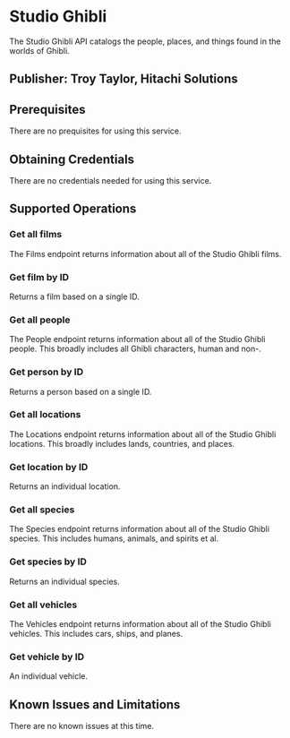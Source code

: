 # Studio Ghibli
The Studio Ghibli API catalogs the people, places, and things found in the worlds of Ghibli.

## Publisher: Troy Taylor, Hitachi Solutions

## Prerequisites
There are no prequisites for using this service.

## Obtaining Credentials
There are no credentials needed for using this service.

## Supported Operations
### Get all films
The Films endpoint returns information about all of the Studio Ghibli films.
### Get film by ID
Returns a film based on a single ID.
### Get all people
The People endpoint returns information about all of the Studio Ghibli people. This broadly includes all Ghibli characters, human and non-.
### Get person by ID
Returns a person based on a single ID.
### Get all locations
The Locations endpoint returns information about all of the Studio Ghibli locations. This broadly includes lands, countries, and places.
### Get location by ID
Returns an individual location.
### Get all species
The Species endpoint returns information about all of the Studio Ghibli species. This includes humans, animals, and spirits et al.
### Get species by ID
Returns an individual species.
### Get all vehicles
The Vehicles endpoint returns information about all of the Studio Ghibli vehicles. This includes cars, ships, and planes.
### Get vehicle by ID
An individual vehicle.

## Known Issues and Limitations
There are no known issues at this time.
